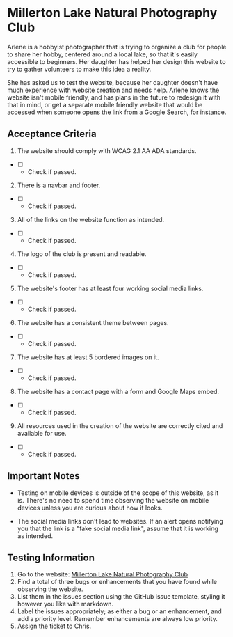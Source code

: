 # Millerton Lake Natural Photography Club

Arlene is a hobbyist photographer that is trying to organize a club for people to share her hobby, centered around a local lake, so that it's easily accessible to beginners. Her daughter has helped her design this website to try to gather volunteers to make this idea a reality.

She has asked us to test the website, because her daughter doesn't have much experience with website creation and needs help. Arlene knows the website isn't mobile friendly, and has plans in the future to redesign it with that in mind, or get a separate mobile friendly website that would be accessed when someone opens the link from a Google Search, for instance.

## Acceptance Criteria
1. The website should comply with WCAG 2.1 AA ADA standards.
- [ ] - Check if passed.
2. There is a navbar and footer.
- [ ] - Check if passed.
3. All of the links on the website function as intended.
- [ ] - Check if passed.
4. The logo of the club is present and readable.
- [ ] - Check if passed.
5. The website's footer has at least four working social media links.
- [ ] - Check if passed.
6. The website has a consistent theme between pages.
- [ ] - Check if passed.
7. The website has at least 5 bordered images on it.
- [ ] - Check if passed.
8. The website has a contact page with a form and Google Maps embed. 
- [ ] - Check if passed.
9. All resources used in the creation of the website are correctly cited and available for use.
- [ ] - Check if passed.

## Important Notes

* Testing on mobile devices is outside of the scope of this website, as it is. There's no need to spend time observing the website on mobile devices unless you are curious about how it looks.

* The social media links don't lead to websites. If an alert opens notifying you that the link is a "fake social media link", assume that it is working as intended.

## Testing Information

1. Go to the website: [Millerton Lake Natural Photography Club](https://christopher-green424.github.io/websiteQAExample1/)
2. Find a total of three bugs or enhancements that you have found while observing the website.
3. List them in the issues section using the GitHub issue template, styling it however you like with markdown.
4. Label the issues appropriately; as either a bug or an enhancement, and add a priority level. Remember enhancements are always low priority.
5. Assign the ticket to Chris.